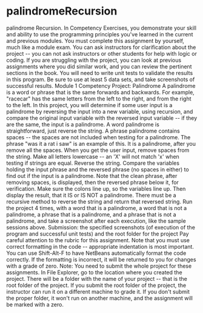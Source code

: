 # palindromeRecursion
palindrome Recursion. In Competency Exercises, you demonstrate your skill and ability to use the programming principles you've learned in the current and previous modules. You must complete this assignment by yourself, much like a module exam. You can ask instructors for clarification about the project -- you can not ask instructors or other students for help with logic or coding. If you are struggling with the project, you can look at previous assignments where you did similar work, and you can review the pertinent sections in the book.     You will need to write unit tests to validate the results in this program. Be sure to use at least 5 data sets, and take screenshots of successful results.     Module 1 Competency Project: Palindrome  A palindrome is a word or phrase that is the same forwards and backwards. For example, "racecar" has the same letters from the left to the right, and from the right to the left. In this project, you will determine if some user input is a palindrome by reversing the input into a new variable, using recursion, and compare the original input variable with the reversed input variable -- if they are the same, the input is a palindrome.  A word palindrome is straightforward, just reverse the string. A phrase palindrome contains spaces -- the spaces are not included when testing for a palindrome. The phrase "was it a rat i saw" is an example of this. It is a palindrome, after you remove all the spaces. When you get the user input, remove spaces from the string. Make all letters lowercase -- an 'X' will not match 'x' when testing if strings are equal. Reverse the string. Compare the variables holding the input phrase and the reversed phrase (no spaces in either) to find out if the input is a palindrome. Note that the clean phrase, after removing spaces, is displayed, then the reversed phrase below it, for verification. Make sure the colons line up, so the variables line up. Then display the result, that it IS or IS NOT a palindrome.  There must be a recursive method to reverse the string and return that reversed string.  Run the project 4 times, with a word that is a palindrome, a word that is not a palindrome, a phrase that is a palindrome, and a phrase that is not a palindrome, and take a screenshot after each execution, like the sample sessions above.     Submission: the specified screenshots (of execution of the program and successful unit tests) and the root folder for the project     Pay careful attention to the rubric for this assignment.  Note that you must use correct formatting in the code -- appropriate indentation is most important. You can use Shift-Alt-F to have NetBeans automatically format the code correctly. If the formatting is incorrect, it will be returned to you for changes with a grade of zero.  Note: You need to submit the whole project for these assignments. In File Explorer, go to the location where you created the project. There will be a folder with the name of your project -- that is the root folder of the project.  If you submit the root folder of the project, the instructor can run it on a different machine to grade it. If you don't submit the proper folder, it won't run on another machine, and the assignment will be marked with a zero. 
